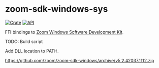 # zoom-sdk-windows-sys

[![Crate](https://img.shields.io/crates/v/zoom-sdk-windows-sys.svg)](https://crates.io/crates/rand)
[![API](https://docs.rs/zoom-sdk-windows-sys/badge.svg)](https://docs.rs/rand)

FFI bindings to [Zoom Windows Software Development Kit](https://github.com/zoom/zoom-sdk-windows).

TODO: Build script

Add DLL location to PATH.

<https://github.com/zoom/zoom-sdk-windows/archive/v5.2.42037.1112.zip>
